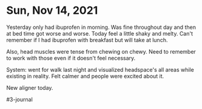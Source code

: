# Sun, Nov 14, 2021
Yesterday only had ibuprofen in morning. Was fine throughout day and then at bed time got worse and worse. Today feel a little shaky and melty. Can't remember if I had ibuprofen with breakfast but will take at lunch. 

Also, head muscles were tense from chewing on chewy. Need to remember to work with those even if it doesn't feel necessary. 

System: went for walk last night and visualized headspace's all areas while existing in reality. Felt calmer and people were excited about it. 

New aligner today. 


#3-journal